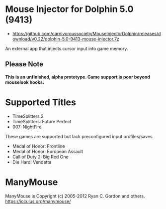 # Mouse Injector for Dolphin 5.0 (9413)

* https://github.com/carnivoroussociety/MouseInjectorDolphin/releases/download/v0.22/dolphin-5.0-9413-mouse-injector.7z

An external app that injects cursor input into game memory.

## Please Note
#### This is an __unfinished, alpha prototype__. Game support is poor beyond mouselook hooks.

# Supported Titles

* TimeSplitters 2
* TimeSplitters: Future Perfect
* 007: NightFire

These games are supported but lack preconfigured input profiles/saves

* Medal of Honor: Frontline
* Medal of Honor: European Assault
* Call of Duty 2: Big Red One
* Die Hard: Vendetta

# ManyMouse
ManyMouse is Copyright (c) 2005-2012 Ryan C. Gordon and others. https://icculus.org/manymouse/
